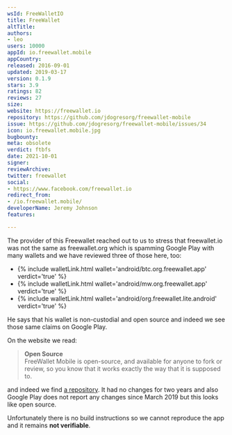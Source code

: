 ```yaml
---
wsId: FreeWalletIO
title: FreeWallet
altTitle: 
authors:
- leo
users: 10000
appId: io.freewallet.mobile
appCountry: 
released: 2016-09-01
updated: 2019-03-17
version: 0.1.9
stars: 3.9
ratings: 82
reviews: 27
size: 
website: https://freewallet.io
repository: https://github.com/jdogresorg/freewallet-mobile
issue: https://github.com/jdogresorg/freewallet-mobile/issues/34
icon: io.freewallet.mobile.jpg
bugbounty: 
meta: obsolete
verdict: ftbfs
date: 2021-10-01
signer: 
reviewArchive: 
twitter: freewallet
social:
- https://www.facebook.com/freewallet.io
redirect_from:
- /io.freewallet.mobile/
developerName: Jeremy Johnson
features: 

---
```


The provider of this Freewallet reached out to us to stress that freewallet.io
was not the same as freewallet.org which is spamming Google Play with many
wallets and we have reviewed three of those here, too:

* {% include walletLink.html wallet='android/btc.org.freewallet.app' verdict='true' %}
* {% include walletLink.html wallet='android/mw.org.freewallet.app' verdict='true' %}
* {% include walletLink.html wallet='android/org.freewallet.lite.android' verdict='true' %}

He says that his wallet is non-custodial and open source and indeed we see those
same claims on Google Play.

On the website we read:

> **Open Source**<br>
  FreeWallet Mobile is open-source, and available for anyone to fork or review, so you know that it works exactly the way that it is supposed to.

and indeed we find [a repository](https://github.com/jdogresorg/freewallet-mobile).
It had no changes for two years and also Google Play does not report any changes
since March 2019 but this looks like open source.

Unfortunately there is no build instructions so we cannot reproduce the app and
it remains **not verifiable**.
